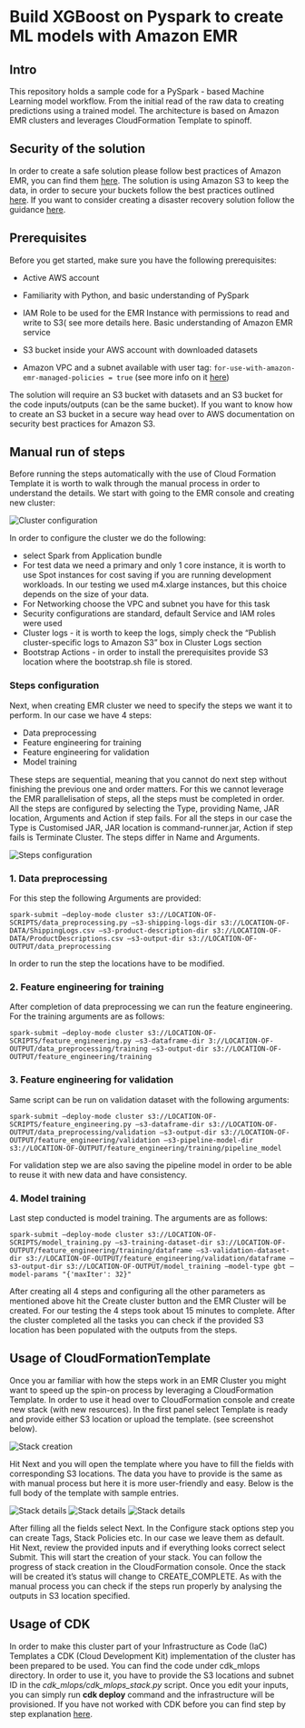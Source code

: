 # Build XGBoost on Pyspark to create ML models with Amazon EMR



## Intro

This repository holds a sample code for a PySpark - based Machine Learning model workflow. From the initial read of the raw data to creating predictions using a trained model. The architecture is based on Amazon EMR clusters and leverages CloudFormation Template to spinoff. 

## Security of the solution

In order to create a safe solution please follow best practices of Amazon EMR, you can find them [here](https://aws.amazon.com/blogs/big-data/best-practices-for-securing-amazon-emr/). The solution is using Amazon S3 to keep the data, in order to secure your buckets follow the best practices outlined [here](https://docs.aws.amazon.com/AmazonS3/latest/userguide/security-best-practices.html#security-best-practices-prevent). If you want to consider creating a disaster recovery solution follow the guidance [here](https://aws.amazon.com/es/blogs/big-data/disaster-recovery-considerations-with-amazon-emr-on-amazon-ec2-for-spark-workloads/).

## Prerequisites
Before you get started, make sure you have the following prerequisites:

* Active AWS account

* Familiarity with Python, and basic understanding of PySpark

* IAM Role to be used for the EMR Instance with permissions to read and write to S3( see more details here.
Basic understanding of Amazon EMR service

* S3 bucket inside your AWS account with downloaded datasets

* Amazon VPC and a subnet available with user tag: `for-use-with-amazon-emr-managed-policies = true` (see more info on it [here](https://docs.aws.amazon.com/emr/latest/ManagementGuide/emr-iam-role.html))

The solution will require an S3 bucket with datasets and an S3 bucket for the code inputs/outputs (can be the same bucket). If you want to know how to create an S3 bucket in a secure way head over to AWS documentation on security best practices for Amazon S3.

## Manual run of steps
Before running the steps automatically with the use of Cloud Formation Template it is worth to walk through the manual process in order to understand the details.
We start with going to the EMR console and creating new cluster:


![Cluster configuration](images/cluster.png)

In order to configure the cluster we do the following:

* select Spark from Application bundle
* For test data we need a primary and only 1 core instance, it is worth to use Spot instances for cost saving if you are running development workloads. In our testing we used m4.xlarge instances, but this choice depends on the size of your data. 
* For Networking choose the VPC and subnet you have for this task
* Security configurations are standard, default Service and IAM roles were used
* Cluster logs - it is worth to keep the logs, simply check the “Publish cluster-specific logs to Amazon S3” box in Cluster Logs section
* Bootstrap Actions - in order to install the prerequisites provide S3 location where the bootstrap.sh file is stored.



### Steps configuration

Next, when creating EMR cluster we need to specify the steps we want it to perform. In our case we have 4 steps:

* Data preprocessing
* Feature engineering for training
* Feature engineering for validation
* Model training

These steps are sequential, meaning that you cannot do next step without finishing the previous one and order matters. For this we cannot leverage the EMR parallelisation of steps, all the steps must be completed in order.
All the steps are configured by selecting the Type, providing Name, JAR location, Arguments and Action if step fails. For all the steps in our case the Type is Customised JAR, JAR location is command-runner.jar, Action if step fails is Terminate Cluster. The steps differ in Name and Arguments. 

![Steps configuration](images/steps_config.png)

### 1. Data preprocessing 

For this step the following Arguments are provided:

`spark-submit —deploy-mode cluster s3://LOCATION-OF-SCRIPTS/data_preprocessing.py —s3-shipping-logs-dir s3://LOCATION-OF-DATA/ShippingLogs.csv —s3-product-description-dir s3://LOCATION-OF-DATA/ProductDescriptions.csv —s3-output-dir s3://LOCATION-OF-OUTPUT/data_preprocessing`

In order to run the step the locations have to be modified. 

### 2. Feature engineering for training

After completion of data preprocessing we can run the feature engineering. For the training arguments are as follows:

`spark-submit —deploy-mode cluster s3://LOCATION-OF-SCRIPTS/feature_engineering.py —s3-dataframe-dir 3://LOCATION-OF-OUTPUT/data_preprocessing/training —s3-output-dir s3://LOCATION-OF-OUTPUT/feature_engineering/training`


### 3. Feature engineering for validation

Same script can be run on validation dataset with the following arguments:

`spark-submit —deploy-mode cluster s3://LOCATION-OF-SCRIPTS/feature_engineering.py —s3-dataframe-dir s3://LOCATION-OF-OUTPUT/data_preprocessing/validation —s3-output-dir s3://LOCATION-OF-OUTPUT/feature_engineering/validation —s3-pipeline-model-dir s3://LOCATION-OF-OUTPUT/feature_engineering/training/pipeline_model`

For validation step we are also saving the pipeline model in order to be able to reuse it with new data and have consistency. 


### 4. Model training

Last step conducted is model training. The arguments are as follows:

`spark-submit —deploy-mode cluster s3://LOCATION-OF-SCRIPTS/model_training.py —s3-training-dataset-dir s3://LOCATION-OF-OUTPUT/feature_engineering/training/dataframe —s3-validation-dataset-dir s3://LOCATION-OF-OUTPUT/feature_engineering/validation/dataframe —s3-output-dir s3://LOCATION-OF-OUTPUT/model_training —model-type gbt —model-params "{'maxIter': 32}"`


After creating all 4 steps and configuring all the other parameters as mentioned above hit the Create cluster button and the EMR Cluster will be created. For our testing the 4 steps took about 15 minutes to complete. After the cluster completed all the tasks you can check if the provided S3 location has been populated with the outputs from the steps. 

## Usage of CloudFormationTemplate
Once you ar familiar with how the steps work in an EMR Cluster you might want to speed up the spin-on process by leveraging a CloudFormation Template. In order to use it head over to CloudFormation console and create new stack (with new resources). In the first panel select Template is ready and provide either S3 location or upload the template. (see screenshot below).

![Stack creation](images/stack_creation.png)

Hit Next and you will open the template where you have to fill the fields with corresponding S3 locations. The data you have to provide is the same as with manual process but here it is more user-friendly and easy. Below is the full body of the template with sample entries.

![Stack details](images/temp1.png)
![Stack details](images/temp2.png)
![Stack details](images/temp3.png)

After filling all the fields select Next. In the Configure stack options step you can create Tags, Stack Policies etc. In our case we leave them as default. Hit Next, review the provided inputs and if everything looks correct select Submit. This will start the creation of your stack. You can follow the progress of stack creation in the CloudFormation console. Once the stack will be created it’s status will change to CREATE_COMPLETE. As with the manual process you can check if the steps run properly by analysing the outputs in S3 location specified. 

## Usage of CDK
In order to make this cluster part of your Infrastructure as Code (IaC) Templates a CDK (Cloud Development Kit) implementation of the cluster has been prepared to be used. You can find the code under cdk_mlops directory. In order to use it, you have to provide the S3 locations and subnet ID in the _cdk_mlops/cdk_mlops_stack.py_ script. Once you edit your inputs, you can simply run **cdk deploy** command and the infrastructure will be provisioned. If you have not worked with CDK before you can find step by step explanation [here](https://docs.aws.amazon.com/cdk/v2/guide/getting_started.html).


